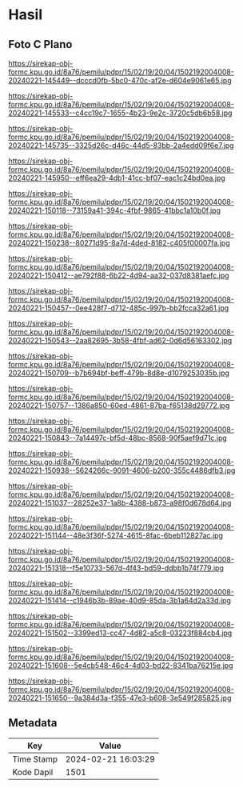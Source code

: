 # Hasil

## Foto C Plano

https://sirekap-obj-formc.kpu.go.id/8a76/pemilu/pdpr/15/02/19/20/04/1502192004008-20240221-145449--dcccd0fb-5bc0-470c-af2e-d604e9061e65.jpg

https://sirekap-obj-formc.kpu.go.id/8a76/pemilu/pdpr/15/02/19/20/04/1502192004008-20240221-145533--c4cc19c7-1655-4b23-9e2c-3720c5db6b58.jpg

https://sirekap-obj-formc.kpu.go.id/8a76/pemilu/pdpr/15/02/19/20/04/1502192004008-20240221-145735--3325d26c-d46c-44d5-83bb-2a4edd09f6e7.jpg

https://sirekap-obj-formc.kpu.go.id/8a76/pemilu/pdpr/15/02/19/20/04/1502192004008-20240221-145950--eff6ea29-4db1-41cc-bf07-eac1c24bd0ea.jpg

https://sirekap-obj-formc.kpu.go.id/8a76/pemilu/pdpr/15/02/19/20/04/1502192004008-20240221-150118--73159a41-394c-4fbf-9865-41bbc1a10b0f.jpg

https://sirekap-obj-formc.kpu.go.id/8a76/pemilu/pdpr/15/02/19/20/04/1502192004008-20240221-150238--80271d95-8a7d-4ded-8182-c405f00007fa.jpg

https://sirekap-obj-formc.kpu.go.id/8a76/pemilu/pdpr/15/02/19/20/04/1502192004008-20240221-150412--ae792f88-6b22-4d94-aa32-037d8381aefc.jpg

https://sirekap-obj-formc.kpu.go.id/8a76/pemilu/pdpr/15/02/19/20/04/1502192004008-20240221-150457--0ee428f7-d712-485c-997b-bb2fcca32a61.jpg

https://sirekap-obj-formc.kpu.go.id/8a76/pemilu/pdpr/15/02/19/20/04/1502192004008-20240221-150543--2aa82695-3b58-4fbf-ad62-0d6d56163302.jpg

https://sirekap-obj-formc.kpu.go.id/8a76/pemilu/pdpr/15/02/19/20/04/1502192004008-20240221-150709--b7b694bf-beff-479b-8d8e-d1079253035b.jpg

https://sirekap-obj-formc.kpu.go.id/8a76/pemilu/pdpr/15/02/19/20/04/1502192004008-20240221-150757--1386a850-60ed-4861-87ba-f65138d29772.jpg

https://sirekap-obj-formc.kpu.go.id/8a76/pemilu/pdpr/15/02/19/20/04/1502192004008-20240221-150843--7a14497c-bf5d-48bc-8568-90f5aef9d71c.jpg

https://sirekap-obj-formc.kpu.go.id/8a76/pemilu/pdpr/15/02/19/20/04/1502192004008-20240221-150938--5624266c-9091-4606-b200-355c4486dfb3.jpg

https://sirekap-obj-formc.kpu.go.id/8a76/pemilu/pdpr/15/02/19/20/04/1502192004008-20240221-151037--28252e37-1a8b-4388-b873-a98f0d678d64.jpg

https://sirekap-obj-formc.kpu.go.id/8a76/pemilu/pdpr/15/02/19/20/04/1502192004008-20240221-151144--48e3f36f-5274-4615-8fac-6beb112827ac.jpg

https://sirekap-obj-formc.kpu.go.id/8a76/pemilu/pdpr/15/02/19/20/04/1502192004008-20240221-151318--f5e10733-567d-4f43-bd59-ddbb1b74f779.jpg

https://sirekap-obj-formc.kpu.go.id/8a76/pemilu/pdpr/15/02/19/20/04/1502192004008-20240221-151414--c1946b3b-89ae-40d9-85da-3b1a64d2a33d.jpg

https://sirekap-obj-formc.kpu.go.id/8a76/pemilu/pdpr/15/02/19/20/04/1502192004008-20240221-151502--3399ed13-cc47-4d82-a5c8-03223f884cb4.jpg

https://sirekap-obj-formc.kpu.go.id/8a76/pemilu/pdpr/15/02/19/20/04/1502192004008-20240221-151608--5e4cb548-46c4-4d03-bd22-8341ba76215e.jpg

https://sirekap-obj-formc.kpu.go.id/8a76/pemilu/pdpr/15/02/19/20/04/1502192004008-20240221-151650--9a384d3a-f355-47e3-b608-3e549f285825.jpg


## Metadata

| Key        | Value               |
| ---------- | ------------------- |
| Time Stamp | 2024-02-21 16:03:29 |
| Kode Dapil | 1501                |



